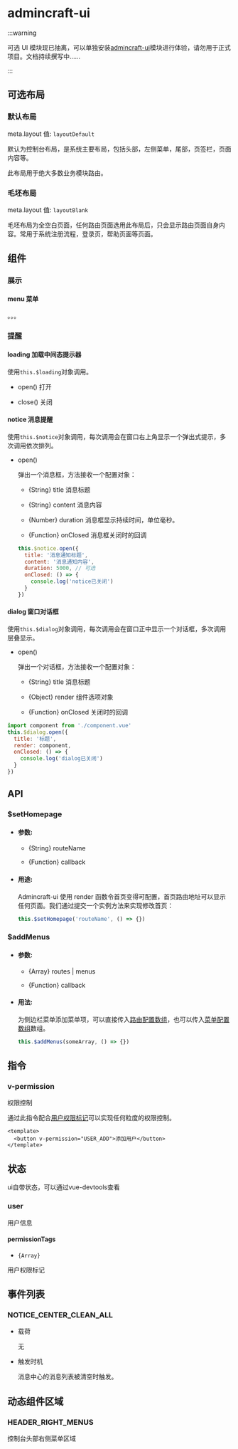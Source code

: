 # admincraft-ui

:::warning

可选 UI 模块现已抽离，可以单独安装[admincraft-ui](https://github.com/mqhe2007/admincraft-ui)模块进行体验，请勿用于正式项目。文档持续撰写中……

:::

## 可选布局

### 默认布局

meta.layout 值: `layoutDefault`

默认为控制台布局，是系统主要布局，包括头部，左侧菜单，尾部，页签栏，页面内容等。

此布局用于绝大多数业务模块路由。

### 毛坯布局

meta.layout 值: `layoutBlank`

毛坯布局为全空白页面，任何路由页面选用此布局后，只会显示路由页面自身内容。常用于系统注册流程，登录页，帮助页面等页面。

## 组件

### 展示

#### menu 菜单

。。。

### 提醒

#### loading 加载中间态提示器

使用`this.$loading`对象调用。

- open() 打开

- close() 关闭

#### notice 消息提醒

使用`this.$notice`对象调用，每次调用会在窗口右上角显示一个弹出式提示，多次调用依次排列。

- open()

  弹出一个消息框，方法接收一个配置对象：

    - {String} title 消息标题

    - {String} content 消息内容

    - {Number} duration 消息框显示持续时间，单位毫秒。

    - {Function} onClosed 消息框关闭时的回调

  ```js
  this.$notice.open({
    title: '消息通知标题',
    content: '消息通知内容',
    duration: 5000, // 可选
    onClosed: () => {
      console.log('notice已关闭')
    }
  })
  ```

#### dialog 窗口对话框

使用`this.$dialog`对象调用，每次调用会在窗口正中显示一个对话框，多次调用层叠显示。

- open()

  弹出一个对话框，方法接收一个配置对象：

  - {String} title 消息标题

  - {Object} render 组件选项对象

  - {Function} onClosed 关闭时的回调

```js
import component from './component.vue'
this.$dialog.open({
  title: '标题',
  render: component,
  onClosed: () => {
    console.log('dialog已关闭')
  }
})
```

## API

### $setHomepage

- #### 参数:

  - {String} routeName

  - {Function} callback

- #### 用途:

  Admincraft-ui 使用 render 函数令首页变得可配置，首页路由地址可以显示任何页面。我们通过提交一个实例方法来实现修改首页：

  ```javascript
  this.$setHomepage('routeName', () => {})
  ```

### $addMenus

- #### 参数:

  - {Array} routes | menus

  - {Function} callback

- #### 用法:

  为侧边栏菜单添加菜单项，可以直接传入[路由配置数组](/options/#路由选项配置)，也可以传入[菜单配置数组](/options/#菜单配置)数组。

  ```javascript
  this.$addMenus(someArray, () => {})
  ```

## 指令

### v-permission

权限控制

通过此指令配合[用户权限标记](/ui/#user)可以实现任何粒度的权限控制。

```vue
<template>
  <button v-permission="USER_ADD">添加用户</button>
</template>
```

## 状态

ui自带状态，可以通过vue-devtools查看

### user

用户信息

#### permissionTags 

- `{Array}`

用户权限标记

## 事件列表

### NOTICE_CENTER_CLEAN_ALL

- 载荷

  无

- 触发时机

  消息中心的消息列表被清空时触发。

## 动态组件区域

### HEADER_RIGHT_MENUS

控制台头部右侧菜单区域
